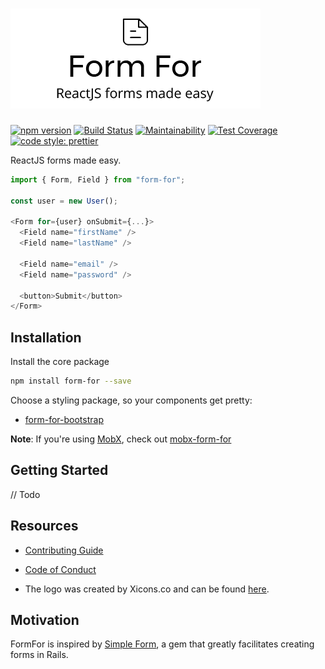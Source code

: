 # ![Form For](./assets/logo.png)

[![npm version](https://img.shields.io/npm/v/form-for.svg)](https://www.npmjs.org/package/form-for)
[![Build Status](https://travis-ci.org/pedsmoreira/form-for.svg?branch=master)](https://travis-ci.org/pedsmoreira/form-for)
[![Maintainability](https://api.codeclimate.com/v1/badges/eea356eb9597322d9ef5/maintainability)](https://codeclimate.com/github/pedsmoreira/form-for/maintainability)
[![Test Coverage](https://api.codeclimate.com/v1/badges/eea356eb9597322d9ef5/test_coverage)](https://codeclimate.com/github/pedsmoreira/form-for/test_coverage)
[![code style: prettier](https://img.shields.io/badge/code_style-prettier-ff69b4.svg)](https://github.com/prettier/prettier)

ReactJS forms made easy.

```javascript
import { Form, Field } from "form-for";

const user = new User();

<Form for={user} onSubmit={...}>
  <Field name="firstName" />
  <Field name="lastName" />
  
  <Field name="email" />
  <Field name="password" />
  
  <button>Submit</button>
</Form>
```

## Installation

Install the core package

```bash
npm install form-for --save
```

Choose a styling package, so your components get pretty:

- [form-for-bootstrap](https://github.com/pedsmoreira/form-for-bootstrap)

**Note**: If you're using [MobX](https://github.com/mobxjs/mobx), 
check out [mobx-form-for](https://github.com/pedsmoreira/mobx-form-for) 

## Getting Started

// Todo

## Resources

- [Contributing Guide](./CONTRIBUTING.md)
- [Code of Conduct](./CODE_OF_CONDUCT.md)

- The logo was created by Xicons.co and can be found [here](https://www.iconfinder.com/icons/2024631/document_documents_file_files_text_texts_icon).

## Motivation

FormFor is inspired by [Simple Form](https://github.com/plataformatec/simple_form),
a gem that greatly facilitates creating forms in Rails.
